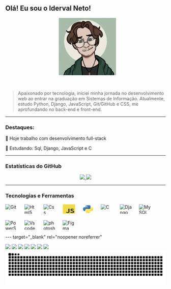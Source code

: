 ## Olá! Eu sou o Iderval Neto!

<div align="center">  
  &nbsp;&nbsp;
  <img src="Gif_N3to_GitHub.gif" width="180">

</div>

&nbsp;


>Apaixonado por tecnologia, iniciei minha jornada no desenvolvimento web ao entrar na graduação em Sistemas de Informação. Atualmente, estudo Python, Django, JavaScript, Git/GitHub e CSS, me aprofundando no back-end e front-end.


---

### Destaques:

  <p>🔭 Hoje trabalho com desenvolvimento full-stack</p> 
  <p>🌱 Estudando: Sql, Django, JavaScript e C</p>

---

### Estatísticas do GitHub

<div align="center">  
  <a href="https://github.com/N3TO0">
    <img height="180em" src="https://github-readme-stats.vercel.app/api?username=N3TO0&show_icons=true&theme=tokyonight&include_all_commits=true&count_private=true"/>
    <img height="180em" src="https://github-readme-stats.vercel.app/api/top-langs/?username=N3TO0&layout=compact&langs_count=8&theme=tokyonight"/>
  </a>
</div>

---

### Tecnologias e Ferramentas
<div > 
  <div style="display: flex; flex-wrap: wrap; align-items: center; gap: 20px;">
          <img src="https://cdn.jsdelivr.net/gh/devicons/devicon@latest/icons/git/git-original.svg" alt="Git" height="30" width="40"/>      
          <img src="https://cdn.jsdelivr.net/gh/devicons/devicon@latest/icons/html5/html5-original.svg" alt="Html5" height="30" width="40"/>
          <img src="https://cdn.jsdelivr.net/gh/devicons/devicon@latest/icons/css3/css3-original.svg" alt="Css" height="30" width="40"/>
          <img src="https://raw.githubusercontent.com/devicons/devicon/master/icons/javascript/javascript-original.svg" alt="JavaScript" height="30" width="40" />
          <img src="https://raw.githubusercontent.com/devicons/devicon/master/icons/python/python-original.svg" alt="Python" height="30" width="40"/> 
          <img src="https://cdn.jsdelivr.net/gh/devicons/devicon@latest/icons/c/c-original.svg" alt="C" height="30" width="40" />
          <img src="https://cdn.jsdelivr.net/gh/devicons/devicon@latest/icons/django/django-plain.svg" alt="Django" height="30" width="40"/>
          <img src="https://cdn.jsdelivr.net/gh/devicons/devicon@latest/icons/mysql/mysql-original.svg" alt="MySQL" height="30" width="40"/> 
          <img src="https://cdn.jsdelivr.net/gh/devicons/devicon@latest/icons/powershell/powershell-original.svg" alt="PowerShell" height="30" width="40" />
          <img src="https://cdn.jsdelivr.net/gh/devicons/devicon@latest/icons/vscode/vscode-original.svg" alt="Vscode" height="30" width="40" />
          <img src="https://cdn.jsdelivr.net/gh/devicons/devicon@latest/icons/photoshop/photoshop-original.svg" alt="photoshop" height="30" width="40" />        
          <img src="https://cdn.jsdelivr.net/gh/devicons/devicon@latest/icons/figma/figma-original.svg" alt="Figma" height="30" width="40"/>
  </div>
</div>

--- target="_blank" rel="noopener noreferrer"

<div > 
  <a href="https://www.youtube.com/@idervalneto3567 target="_blank""><img src="https://img.shields.io/badge/YouTube-FF0000?style=for-the-badge&logo=youtube&logoColor=white" target="_blank"></a>
  <a href="https://www.instagram.com/n3to_00/" target="_blank"><img src="https://img.shields.io/badge/-Instagram-%23E4405F?style=for-the-badge&logo=instagram&logoColor=white" target="_blank"></a>
 	<a href="https://www.twitch.tv/n3to_show" target="_blank"><img src="https://img.shields.io/badge/Twitch-9146FF?style=for-the-badge&logo=twitch&logoColor=white" target="_blank"></a>
 <a href="https://discord.gg/RWnDRFRn" target="_blank"><img src="https://img.shields.io/badge/Discord-7289DA?style=for-the-badge&logo=discord&logoColor=white" target="_blank"></a> 
  <a href="https://www.linkedin.com/in/iderval-neto/" target="_blank"><img src="https://img.shields.io/badge/-LinkedIn-%230077B5?style=for-the-badge&logo=linkedin&logoColor=white"></a>
  <a href="mailto:neto.dev.12@gmail.com" target="_blank"><img src="https://img.shields.io/badge/-Gmail-%23333?style=for-the-badge&logo=gmail&logoColor=white" target="_blank"></a>
  <a href="https://github.com/N3TO0" target="_blank"><img src="https://img.shields.io/badge/GitHub-%2312100E?style=for-the-badge&logo=github&logoColor=white"></a>
</div>

<div align="center">
<picture align="center">
  <source media="(prefers-color-scheme: dark)" srcset="https://raw.githubusercontent.com/N3TO0/N3TO0/output/github-contribution-grid-snake-dark.svg">
  <source media="(prefers-color-scheme: light)" srcset="https://raw.githubusercontent.com/N3TO0/N3TO0/output/github-contribution-grid-snake-dark.svg">
  <img align="center" alt="github contribution grid snake animation" src="https://raw.githubusercontent.com/N3TO0/N3TO0/output/github-contribution-grid-snake.svg">
</picture>
</div>
